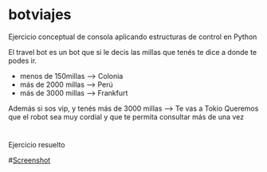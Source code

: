 # botviajes
Ejercicio conceptual de consola aplicando estructuras de control en Python 

El travel bot es un bot que si le decis las millas que tenés te dice a donde te podes ir.

* menos de 150millas --> Colonia
* más de 2000 millas --> Perú
* más de 3000 millas --> Frankfurt

Además si sos vip, y tenés más de 3000 millas --> Te vas a Tokio
Queremos que el robot sea muy cordial y que te permita consultar más de una vez

# 

Ejercicio resuelto 

#[Screenshot](https://thumbs.gfycat.com/DifficultThoroughHalicore-size_restricted.gif)
